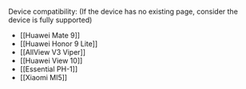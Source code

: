 Device compatibility: (If the device has no existing page, consider the device is fully supported)

* [[Huawei Mate 9]]
* [[Huawei Honor 9 Lite]]
* [[AllView V3 Viper]]
* [[Huawei View 10]]
* [[Essential PH-1]]
* [[Xiaomi MI5]]